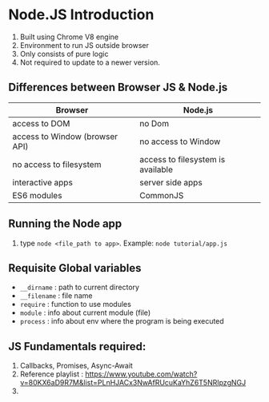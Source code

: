 # Node.JS Introduction

1. Built using Chrome V8 engine
2. Environment to run JS outside browser
3. Only consists of pure logic
4. Not required to update to a newer version.

## Differences between Browser JS & Node.js

|Browser|Node.js|
|-|-|
|access to DOM|no Dom|
|access to Window (browser API)|no access to Window|
|no access to filesystem|access to filesystem is available|
|interactive apps|server side apps|
|ES6 modules|CommonJS|

## Running the Node app

1. type `node <file_path to app>`. Example: `node tutorial/app.js`

## Requisite Global variables
* `__dirname` : path to current directory
* `__filename` : file name
* `require` : function to use modules
* `module` : info about current module (file)
* `process` : info about env where the program is being executed
## JS Fundamentals required:

1. Callbacks, Promises, Async-Await
2. Reference playlist : https://www.youtube.com/watch?v=80KX6aD9R7M&list=PLnHJACx3NwAfRUcuKaYhZ6T5NRIpzgNGJ
3. 